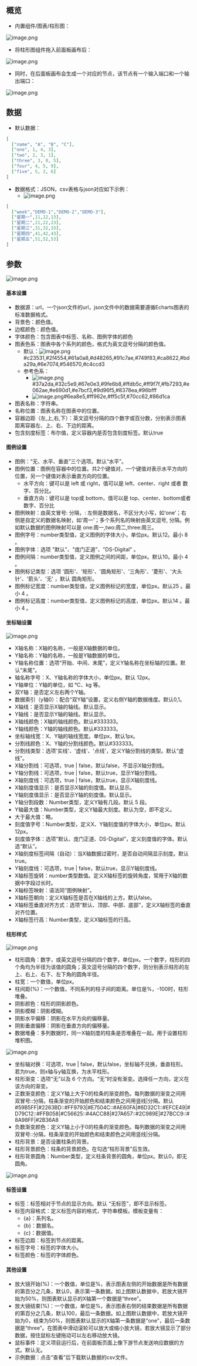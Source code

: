 <a name="zrwvA"></a>
## 概览
- 内置组件/图表/柱形图：

![image.png](images/柱形图/1.png)

- 将柱形图组件拖入前面板画布后：

![image.png](images/柱形图/2.png)

- 同时，在后面板画布会生成一个对应的节点，该节点有一个输入端口和一个输出端口：

![image.png](images/柱形图/3.png)
<a name="zaPxo"></a>
## 数据

- 默认数据：
```json
[
  ["name", "A", "B", "C"],
  ["one", 1, 4, 3],
  ["two", 2, 3, 1],
  ["three", 3, 0, 5],
  ["four", 4, 5, 9],
  ["five", 5, 2, 6]
]
```

- 数据格式：JSON，csv表格与json对应如下示例：
   - ![image.png](images/柱形图/4.png)
```json
[
  ["week","DEMO-1","DEMO-2","DEMO-3"],
  ["星期一",11,12,13],
  ["星期二",21,22,23],
  ["星期三",31,32,33],
  ["星期四",41,42,43],
  ["星期五",51,52,53]
]
```
<a name="JAp0p"></a>
## 参数
![image.png](images/柱形图/5.png)
<a name="VzS5D"></a>
#### 基本设置

- 数据源：url，一个json文件的url，json文件中的数据需要遵循Echarts图表的标准数据格式。
- 背景色：颜色值。
- 边框颜色：颜色值。
- 字体颜色：包含图表中标签、名称、图例字体的颜色
- 图表色系：图表中各个系列的颜色，格式为英文逗号分隔的颜色值。
   - 默认：![image.png](images/柱形图/6.png)#c23531,#2f4554,#61a0a8,#d48265,#91c7ae,#749f83,#ca8622,#bda29a,#6e7074,#546570,#c4ccd3
   - 参考色系：
      - ![image.png](images/柱形图/7.png)#37a2da,#32c5e9,#67e0e3,#9fe6b8,#ffdb5c,#ff9f7f,#fb7293,#e062ae,#e690d1,#e7bcf3,#9d96f5,#8378ea,#96bfff
      - ![image.png](images/柱形图/8.png)#6ea8e5,#ff962e,#ff5c5f,#70cc62,#86d1ca
- 图表名称：字符串。
- 名称位置：图表名称在图表中的位置。
- 容器边距（左,上,右,下）：英文逗号分隔的四个数字或百分数，分别表示图表距离容器左、上、右、下边的距离。
- 包含刻度标签：布尔值，定义容器内是否包含刻度标签。默认true
<a name="wF4Gc"></a>
#### 图例设置

- 图例：“无、水平、垂直”三个选项。默认“水平”。
- 图例位置：图例在容器中的位置。共2个键值对，一个键值对表示水平方向的位置，另一个键值对表示垂直方向的位置。
   - 水平方向：键可以是 left 或 right，值可以是 left、center、right 或者 数字、百分比。
   - 垂直方向：键可以是 top或 bottom，值可以是 top、center、bottom或者 数字、百分比
- 图例映射：由英文冒号: 分隔，: 左侧是数据名，不区分大小写，如‘one’；右侧是自定义的数据名映射，如‘周一’；多个系列名的映射由英文逗号, 分隔。例如默认数据的图例映射可以是 one:周一,two:周二,three:周三。
- 图例字号：number类型值，定义图例的字体大小，单位px。默认12。最小 8 。
- 图例字体：选项 "默认"、"庞门正道"、"DS-Digital" 。
- 图例间隔：number类型值，定义图例之间的间距，单位px。默认10。最小 4 。
- 图例标记类型：选项 '圆形'、'矩形'、'圆角矩形'、'三角形'、'菱形'、'大头针'、'箭头'、'无' ，默认 圆角矩形。
- 图例标记宽度：number类型值，定义图例标记的宽度，单位px。默认25 。最小 4 。
- 图例标记高度：number类型值，定义图例标记的高度，单位px。默认14 。最小 4 。
<a name="ftZek"></a>
#### 坐标轴设置
![image.png](images/柱形图/9.png)

- X轴名称：X轴的名称，一般是X轴数据的单位。
- Y轴名称：Y轴的名称，一般是Y轴数据的单位。
- Y轴名称位置：选项“开始、中间、末尾”，定义Y轴名称在坐标轴的位置。默认“末尾”。
- 轴名称字号：X、Y轴名称的字体大小，单位px。默认 12px。
- Y轴单位：Y轴的单位，如 ℃、kg 等。
- 双Y轴：是否定义左右两个Y轴。
- 数据索引（y轴0）：配合“双Y轴”设置，定义右侧Y轴的数据维度。默认0,1。
- X轴线：是否显示X轴的轴线。默认显示。
- Y轴线：是否显示Y轴的轴线。默认显示。
- X轴线颜色：X轴的轴线颜色。默认#333333。
- Y轴线颜色：Y轴的轴线颜色。默认#333333。
- 坐标轴线宽：X、Y轴的轴线宽度。单位px，默认1px。
- 分割线颜色：X、Y轴的分割线颜色。默认#333333。
- 分割线类型：选项'实线'、'虚线'、'点线'，定义Y轴分割线的类型。默认“虚线”。
- X轴分割线：可选项，true | false，默认false，不显示X轴分割线。
- Y轴分割线：可选项，true | false，默认true，显示Y轴分割线。
- X轴刻度线：可选项，true | false，默认true，显示X轴刻度线。
- X轴刻度值显示：是否显示X轴的刻度值。默认显示。
- Y轴刻度值显示：是否显示Y轴的刻度值。默认显示。
- Y轴分割段数：Number类型，定义Y轴有几段。默认 5 段。
- Y轴最大值：Number类型，定义Y轴最大刻度。默认为空，即不定义。
- 大于最大值：略。
- 刻度值字号：Number类型，定义X、Y轴刻度值的字体大小，单位px。默认 12px。
- 刻度值字体：选项“默认、庞门正道、DS-Digital”，定义刻度值的字体。默认选“默认”。
- X轴刻度标签间隔（自动）：当X轴数据过密时，是否自动间隔显示刻度。默认true。
- Y轴刻度线：可选项，true | false，默认true，显示Y轴刻度线。
- X轴标签旋转：number类型数值。定义X轴标签的旋转角度，常用于X轴的数据中字段过长时。
- X轴标签映射：语法同“图例映射”。
- X轴标签朝向：定义X轴标签是否在X轴线的上方。默认false。
- X轴标签垂直对齐方式：选项“默认、顶部、中部、底部”，定义X轴标签的垂直对齐位置。
- X轴标签行高：Number类型，定义X轴标签的行高。
<a name="nxmFO"></a>
#### 柱形样式
![image.png](images/柱形图/10.png)

- 柱形圆角：数字，或英文逗号分隔的四个数字，单位px。一个数字，柱形的四个角均为半径为该值的圆角；英文逗号分隔的四个数字，则分别表示柱形的左上、右上、右下、左下角的圆角半径。
- 柱宽：一个数值，单位px。
- 柱间距(%)：一个数值，不同系列的柱子间的距离。单位是%，-100时，柱形堆叠。
- 阴影颜色：柱形的阴影颜色。
- 阴影模糊：阴影模糊。
- 阴影水平偏移：阴影在水平方向的偏移量。
- 阴影垂直偏移：阴影在垂直方向的偏移量。
- 数据堆叠：多列数据时，同一X轴刻度的柱条是否堆叠在一起。用于设置柱形堆积图。

![image.png](images/柱形图/11.png)

- 坐标轴对换：可选项，true | false，默认false，坐标轴不兑换，垂直柱形。若为true，则x轴与y轴互换，为水平柱形。
- 柱形渐变：选项“无”以及 6 个方向。“无”时没有渐变。选择任一方向，定义在该方向的渐变。
- 正数渐变颜色：定义Y轴上大于0的柱条的渐变颜色。每列数据的渐变之间用双冒号::分隔，柱条渐变的开始颜色和结束颜色之间用竖线|分隔。默认#59B5FF|#2263BD::#FF9793|#E7504C::#AE60FA|#6D32C1::#EFCE49|#D79C12::#FFB058|#C56625::#4ACC88|#27A657::#2C989E|#27BCC9::#8A98FF|#2B36A8
- 负数渐变颜色：定义Y轴上小于0的柱条的渐变颜色。每列数据的渐变之间用双冒号::分隔，柱条渐变的开始颜色和结束颜色之间用竖线|分隔。
- 柱形背景：是否设置柱条的背景。
- 柱形背景颜色：柱条的背景颜色。在勾选“柱形背景”后生效。
- 柱形背景圆角：Number类型，定义柱条背景的圆角，单位px。默认0，即无圆角。

![image.png](images/柱形图/12.png)
<a name="d5khM"></a>
#### 标签设置

- 标签：标签相对于节点的显示方向。默认 “无标签”，即不显示标签。
- 标签内容格式：定义标签内容的格式，字符串模板。模板变量有：
   - {a}：系列名。
   - {b}：数据名。
   - {c}：数据值。
- 标签边距：标签到节点的距离。
- 标签字号：标签的字体大小。
- 标签颜色：标签的字体颜色。
<a name="lQBrZ"></a>
#### 其他设置

- 放大镜开始(%)：一个数值，单位是%，表示图表左侧的开始数据是所有数据的第百分之几条，默认0，表示第一条数据。如上图默认数据中，若放大镜开始为50%，则图表默认显示的X轴第一个数据是“three”。
- 放大镜结束(%)：一个数值，单位是%，表示图表右侧的结束数据是所有数据的第百分之几条，默认100，最后一条数据。如上图默认数据中，若放大镜开始为0，结束为50%，则图表默认显示的X轴第一条数据是“one”，最后一条数据是“three”。在图表中滑动滚轮可以放大或缩小放大镜，若放大镜显示了部分数据，按住鼠标左键拖动可以左右移动放大镜。
- 鼠标事件：定义项目运行后，在前面板页面上像下游节点发送响应数据的方式。默认无。
- 示例数据：点击“查看”后下载默认数据的csv文件。
